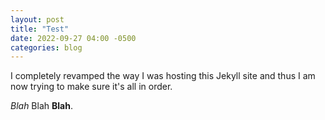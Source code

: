 ```yaml
---
layout: post
title: "Test"
date: 2022-09-27 04:00 -0500
categories: blog
---
```

I completely revamped the way I was hosting this Jekyll site and thus I am now trying to make sure it's all in order.

*Blah* Blah **Blah**.
